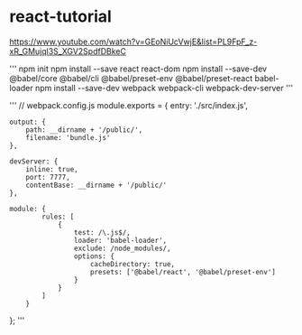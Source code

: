 # react-tutorial

https://www.youtube.com/watch?v=GEoNiUcVwjE&list=PL9FpF_z-xR_GMujql3S_XGV2SpdfDBkeC

'''
npm init
npm install --save react react-dom
npm install --save-dev @babel/core @babel/cli @babel/preset-env @babel/preset-react babel-loader
npm install --save-dev webpack webpack-cli webpack-dev-server
'''

'''
// webpack.config.js
module.exports = {
    entry: './src/index.js',

    output: {
        path: __dirname + '/public/',
        filename: 'bundle.js'
    },

    devServer: {
        inline: true,
        port: 7777,
        contentBase: __dirname + '/public/'
    },

    module: {
            rules: [
                {
                    test: /\.js$/,
                    loader: 'babel-loader',
                    exclude: /node_modules/,
                    options: {
                        cacheDirectory: true,
                        presets: ['@babel/react', '@babel/preset-env']
                    }
                }
            ]
        }
};
'''
